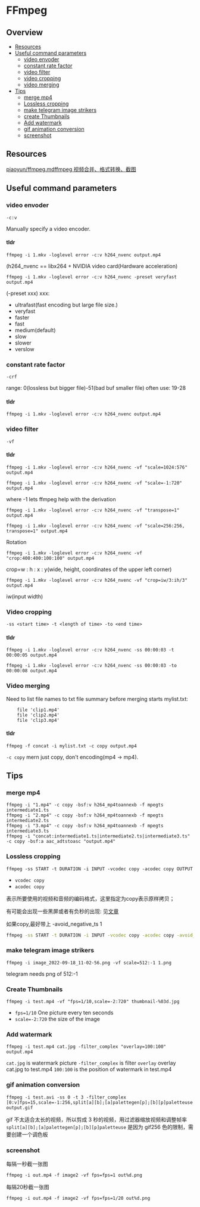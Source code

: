 # FFmpeg

## Overview

- [Resources](#resources)
- [Useful command parameters](#useful-command-parameters)
    - [video envoder](#video-envoder)
    - [constant rate factor](#constant-rate-factor)
    - [video filter](#video-filter)
    - [video cropping](#video-cropping)
    - [video merging](#video-merging)
- [Tips](#tips)
    - [merge mp4](#merge-mp4)
    - [Lossless cropping](#lossless-cropping)
    - [make telegram image strikers](#make-telegram-image-strikers)
    - [create Thumbnails](#create-thumbnails)
    - [Add watermark](#add-watermark)
    - [gif animation conversion](#gif-animation-conversion)
    - [screenshot](#screenshot)

## Resources

[piaoyun/ffmpeg.mdffmpeg 视频合并、格式转换、截图](https://gist.github.com/piaoyun/3f0373c9ce40badd384df37712847e21)

## Useful command parameters

### video envoder

```shell
-c:v
```

Manually specify a video encoder.

#### tldr

```shell
ffmpeg -i 1.mkv -loglevel error -c:v h264_nvenc output.mp4
```

(h264_nvenc == libx264 + NVIDIA video card(Hardware acceleration)

```shell
ffmpeg -i 1.mkv -loglevel error -c:v h264_nvenc -preset veryfast output.mp4
```

(-preset xxx)
xxx:

-   ultrafast(fast encoding but large file size.)
-   veryfast
-   faster
-   fast
-   medium(default)
-   slow
-   slower
-   verslow

### constant rate factor

```shell
-crf
```

range: 0(lossless but bigger file)-51(bad buf smaller file)
often use: 19-28

#### tldr

```shell
ffmpeg -i 1.mkv -loglevel error -c:v h264_nvenc output.mp4
```

### video filter

```shell
-vf
```

#### tldr

```shell
ffmpeg -i 1.mkv -loglevel error -c:v h264_nvenc -vf "scale=1024:576" output.mp4

ffmpeg -i 1.mkv -loglevel error -c:v h264_nvenc -vf "scale=-1:720" output.mp4
```

where -1 lets ffmpeg help with the derivation

```shell
ffmpeg -i 1.mkv -loglevel error -c:v h264_nvenc -vf "transpose=1" output.mp4

ffmpeg -i 1.mkv -loglevel error -c:v h264_nvenc -vf "scale=256:256, transpose=1" output.mp4
```

Rotation

```shell
ffmpeg -i 1.mkv -loglevel error -c:v h264_nvenc -vf "crop:400:400:100:100" output.mp4
```

crop=w : h : x : y(wide, height, coordinates of the upper left corner)

```shell
ffmpeg -i 1.mkv -loglevel error -c:v h264_nvenc -vf "crop=iw/3:ih/3" output.mp4
```

iw(input width)

### Video cropping

```shell
-ss <start time> -t <length of time> -to <end time>
```

#### tldr

```shell
ffmpeg -i 1.mkv -loglevel error -c:v h264_nvenc -ss 00:00:03 -t 00:00:05 output.mp4

ffmpeg -i 1.mkv -loglevel error -c:v h264_nvenc -ss 00:00:03 -to 00:00:08 output.mp4
```

### Video merging

Need to list file names to txt file summary before merging starts
mylist.txt:

```
    file 'clip1.mp4'
    file 'clip2.mp4'
    file 'clip3.mp4'
```

#### tldr

```shell
ffmpeg -f concat -i mylist.txt -c copy output.mp4
```

`-c copy` mern just copy, don't encoding(mp4 -> mp4).

## Tips

### merge mp4

```shell
ffmpeg -i "1.mp4" -c copy -bsf:v h264_mp4toannexb -f mpegts intermediate1.ts
ffmpeg -i "2.mp4" -c copy -bsf:v h264_mp4toannexb -f mpegts intermediate2.ts
ffmpeg -i "3.mp4" -c copy -bsf:v h264_mp4toannexb -f mpegts intermediate3.ts
ffmpeg -i "concat:intermediate1.ts|intermediate2.ts|intermediate3.ts" -c copy -bsf:a aac_adtstoasc "output.mp4"
```

### Lossless cropping

```shell
ffmpeg -ss START -t DURATION -i INPUT -vcodec copy -acodec copy OUTPUT
```

- `vcodec copy`
- `acodec copy`

表示所要使用的视频和音频的编码格式，这里指定为copy表示原样拷贝；

有可能会出现一些黑屏或者有负秒的出现: 见[文章](https://krmmzs.com/2022/10/23/ffmpeg-crop-anime-Bocchi-the-Rock-record/)

如果copy,最好带上 -avoid_negative_ts 1

```bash
ffmpeg -ss START -t DURATION -i INPUT -vcodec copy -acodec copy -avoid_negative_ts 1 OUTPUT
```

### make telegram image strikers

```shell
ffmpeg -i image_2022-09-18_11-02-56.png -vf scale=512:-1 1.png
```

telegram needs png of 512:-1

### Create Thumbnails

```shell
ffmpeg -i test.mp4 -vf "fps=1/10,scale=-2:720" thumbnail-%03d.jpg
```

-   `fps=1/10` One picture every ten seconds
-   `scale=-2:720` the size of the image

### Add watermark

```shell
ffmpeg -i test.mp4 cat.jpg -filter_complex "overlay=100:100" output.mp4
```

`cat.jpg` is watermark picture
`-filter_complex` is filter
`overlay` overlay cat.jpg to test.mp4
`100:100` is the position of watermark in test.mp4

### gif animation conversion

```shell
ffmpeg -i test.avi -ss 0 -t 3 -filter_complex [0:v]fps=15,scale=-1:256,split[a][b];[a]palettegen[p];[b][p]paletteuse output.gif
```

gif 不太适合太长的视频，所以剪成 3 秒的视频，用过滤器缩放视频和调整帧率
`split[a][b];[a]palettegen[p];[b][p]paletteuse` 是因为 gif256 色的限制，需要创建一个调色板

### screenshot

每隔一秒截一张图

```shell
ffmpeg -i out.mp4 -f image2 -vf fps=fps=1 out%d.png
```

每隔20秒截一张图

```shell
ffmpeg -i out.mp4 -f image2 -vf fps=fps=1/20 out%d.png
```
